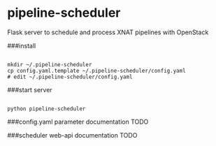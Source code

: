 pipeline-scheduler
==================

Flask server to schedule and process XNAT pipelines with OpenStack

###install
<pre><code>
mkdir ~/.pipeline-scheduler
cp config.yaml.template ~/.pipeline-scheduler/config.yaml
# edit ~/.pipeline-scheduler/config.yaml
</code></pre>

###start server
<pre><code>
python pipeline-scheduler
</code></pre>

###config.yaml parameter documentation
TODO

###scheduler web-api documentation
TODO



